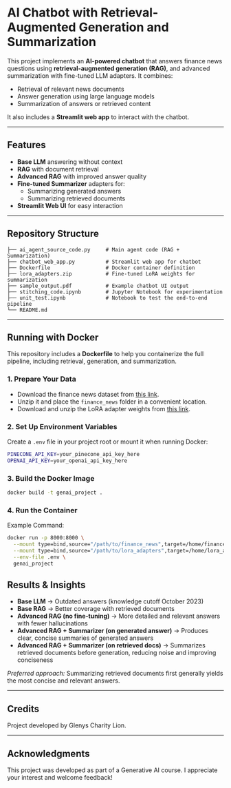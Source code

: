 # AI Chatbot with Retrieval-Augmented Generation and Summarization

This project implements an **AI-powered chatbot** that answers finance news questions using **retrieval-augmented generation (RAG)**, and advanced summarization with fine-tuned LLM adapters. It combines:
- Retrieval of relevant news documents
- Answer generation using large language models
- Summarization of answers or retrieved content

It also includes a **Streamlit web app** to interact with the chatbot.

---

## Features

- **Base LLM** answering without context
- **RAG** with document retrieval
- **Advanced RAG** with improved answer quality
- **Fine-tuned Summarizer** adapters for:
  - Summarizing generated answers
  - Summarizing retrieved documents
- **Streamlit Web UI** for easy interaction

---

## Repository Structure
```text
├── ai_agent_source_code.py     # Main agent code (RAG + Summarization)
├── chatbot_web_app.py          # Streamlit web app for chatbot
├── Dockerfile                  # Docker container definition
├── lora_adapters.zip           # Fine-tuned LoRA weights for summarization
├── sample_output.pdf           # Example chatbot UI output
├── stitching_code.ipynb        # Jupyter Notebook for experimentation
├── unit_test.ipynb             # Notebook to test the end-to-end pipeline
└── README.md
```


---

## Running with Docker

This repository includes a **Dockerfile** to help you containerize the full pipeline, including retrieval, generation, and summarization.

### 1. Prepare Your Data
- Download the finance news dataset from [this link](https://drive.google.com/file/d/12UOejHcxZkM6jjIQxcIv4b7UaTWVcFTu/view).
- Unzip it and place the `finance_news` folder in a convenient location.
- Download and unzip the LoRA adapter weights from [this link](https://github.com/glenyslion/Advanced-RAG-with-AI-Agent-for-Financial-Data/blob/main/lora_adapters.zip).

### 2. Set Up Environment Variables
Create a `.env` file in your project root or mount it when running Docker:

```bash
PINECONE_API_KEY=your_pinecone_api_key_here
OPENAI_API_KEY=your_openai_api_key_here
```

### 3. Build the Docker Image
```bash
docker build -t genai_project .
```

### 4. Run the Container
Example Command: 
```bash
docker run -p 8000:8000 \
  --mount type=bind,source="/path/to/finance_news",target=/home/finance_news \
  --mount type=bind,source="/path/to/lora_adapters",target=/home/lora_adapters \
  --env-file .env \
  genai_project
```

## Results & Insights

- **Base LLM** → Outdated answers (knowledge cutoff October 2023)
- **Base RAG** → Better coverage with retrieved documents
- **Advanced RAG (no fine-tuning)** → More detailed and relevant answers with fewer hallucinations
- **Advanced RAG + Summarizer (on generated answer)** → Produces clear, concise summaries of generated answers
- **Advanced RAG + Summarizer (on retrieved docs)** → Summarizes retrieved documents before generation, reducing noise and improving conciseness

*Preferred approach:* Summarizing retrieved documents first generally yields the most concise and relevant answers.

---

## Credits
Project developed by Glenys Charity Lion.

---

## Acknowledgments
This project was developed as part of a Generative AI course. I appreciate your interest and welcome feedback!
